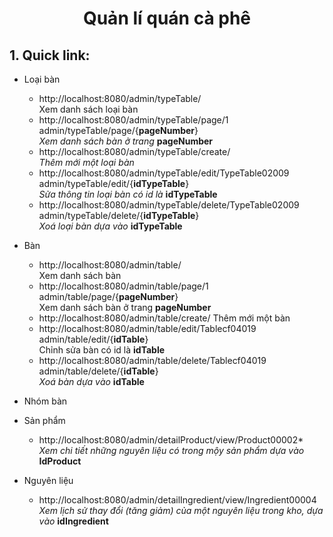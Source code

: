 # <p align="center"> Quản lí quán cà phê </p>

## 1. Quick link:

* Loại bàn
  * http://localhost:8080/admin/typeTable/ <br>
  Xem danh sách loại bàn <br>
  * http://localhost:8080/admin/typeTable/page/1<br>
  admin/typeTable/page/{**pageNumber**} <br>
  *Xem danh sách bàn ở trang* **pageNumber**<br>
  * http://localhost:8080/admin/typeTable/create/ <br>
  *Thêm mới một loại bàn* <br>
  * http://localhost:8080/admin/typeTable/edit/TypeTable02009 <br>
  admin/typeTable/edit/{**idTypeTable**} <br>
  *Sửa thông tin loại bàn có id là* **idTypeTable** <br>
  * http://localhost:8080/admin/typeTable/delete/TypeTable02009 <br>
   admin/typeTable/delete/{**idTypeTable**} <br>
   *Xoá loại bàn dựa vào* **idTypeTable**  <br>
  
* Bàn
  * http://localhost:8080/admin/table/ <br>
  Xem danh sách bàn
  * http://localhost:8080/admin/table/page/1 <br>
  admin/table/page/{**pageNumber**} <br>
  Xem danh sách bàn ở trang **pageNumber** <br>
  * http://localhost:8080/admin/table/create/
  Thêm mới một bàn
  * http://localhost:8080/admin/table/edit/Tablecf04019 <br>
  admin/table/edit/{**idTable**} <br>
  Chỉnh sửa bàn có id là **idTable** <br>
  * http://localhost:8080/admin/table/delete/Tablecf04019 <br>
 admin/table/delete/{**idTable**} <br>
  *Xoá bàn dựa vào* **idTable**
 
 * Nhóm bàn
 
 * Sản phẩm
   * http://localhost:8080/admin/detailProduct/view/Product00002* <br>
   *Xem chi tiết những nguyên liệu có trong mộy sản phẩm dựa vào* **IdProduct** <br>

 * Nguyên liệu
   * http://localhost:8080/admin/detailIngredient/view/Ingredient00004 <br>
   *Xem lịch sử thay đổi (tăng giảm) của một nguyên liệu trong kho, dựa vào* **idIngredient** <br>
